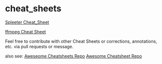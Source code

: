 # cheat_sheets

[Spleeter Cheat_Sheet](https://github.com/tob-har/cheat_sheets/blob/master/Spleeter_cheetsheat.md)

[ffmpeg Cheat Sheet](https://github.com/tob-har/cheat_sheets/blob/master/ffmpeg_Cheatsheet.md)

Feel free to contribute with other Cheat Sheets or corrections, annotations, etc. via pull requests or message.


also see:
[Aweseome Cheatsheets Repo](https://github.com/LeCoupa/awesome-cheatsheets)
[Awesome Cheatsheet Repo](https://github.com/detailyang/awesome-cheatsheet)
